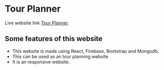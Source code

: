 # Tour Planner

Live website link [Tour Planner](https://tour-planner.netlify.app/).

## Some features of this website

- This website is made using React, Firebase, Bootstrap and Mongodb.
- This can be used as an tour planning website
- It is an responsive website.
